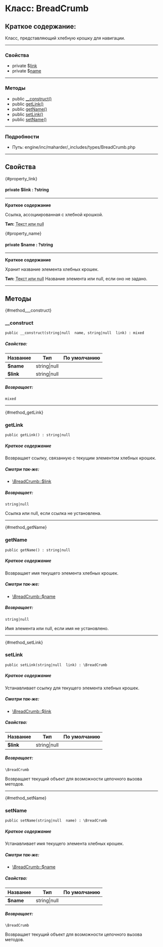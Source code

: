 # Класс: BreadCrumb

## Краткое содержание:

Класс, представляющий хлебную крошку для навигации.


---

### Свойства

* private $[link](#property_link)
* private $[name](#property_name)

---

### Методы

* public [__construct()](#method___construct)
* public [getLink()](#method_getLink)
* public [getName()](#method_getName)
* public [setLink()](#method_setLink)
* public [setName()](#method_setName)

---

### Подробности

* Путь: engine/inc/maharder/_includes/types/BreadCrumb.php

---

## Свойства

[](){#property_link}
#### private $link : ?string
---
**Краткое содержание**

Ссылка, ассоциированная с хлебной крошкой.

**Тип:** <abbr title="?string">Текст или null</abbr>

[](){#property_name}
#### private $name : ?string
---
**Краткое содержание**

Хранит название элемента хлебных крошек.

**Тип:** <abbr title="?string">Текст или null</abbr>
Название элемента или null, если оно не задано.



---

## Методы

[](){#method___construct}

### __construct

```
public __construct(string|null  name, string|null  link) : mixed
```

##### Свойства:

| Название  | Тип          | По умолчанию |
|-----------|--------------|--------------|
| **$name** | string\|null |              |
| **$link** | string\|null |              |

##### Возвращает:

```
mixed
```

---

[](){#method_getLink}

### getLink

```
public getLink() : string|null
```

##### Краткое содержание

Возвращает ссылку, связанную с текущим элементом хлебных крошек.

##### Смотри так-же:

* [\BreadCrumb::$link](#property_link)

##### Возвращает:

```
string|null
```

Ссылка или null, если ссылка не установлена.

---

[](){#method_getName}

### getName

```
public getName() : string|null
```

##### Краткое содержание

Возвращает имя текущего элемента хлебных крошек.

##### Смотри так-же:

* [\BreadCrumb::$name](#property_name)

##### Возвращает:

```
string|null
```

Имя элемента или null, если имя не установлено.

---

[](){#method_setLink}

### setLink

```
public setLink(string|null  link) : \BreadCrumb
```

##### Краткое содержание

Устанавливает ссылку для текущего элемента хлебных крошек.

##### Смотри так-же:

* [\BreadCrumb::$link](#property_link)

##### Свойства:

| Название  | Тип          | По умолчанию |
|-----------|--------------|--------------|
| **$link** | string\|null |              |

##### Возвращает:

```
\BreadCrumb
```

Возвращает текущий объект для возможности цепочного вызова методов.

---

[](){#method_setName}

### setName

```
public setName(string|null  name) : \BreadCrumb
```

##### Краткое содержание

Устанавливает имя текущего элемента хлебных крошек.

##### Смотри так-же:

* [\BreadCrumb::$name](#property_name)

##### Свойства:

| Название  | Тип          | По умолчанию |
|-----------|--------------|--------------|
| **$name** | string\|null |              |

##### Возвращает:

```
\BreadCrumb
```

Возвращает текущий объект для возможности цепочного вызова методов.
